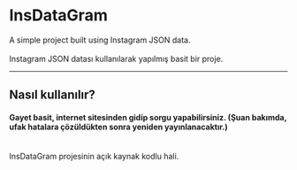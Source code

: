 # InsDataGram
 A simple project built using Instagram JSON data.  <br><br> Instagram JSON datası kullanılarak yapılmış basit bir proje.
 <hr>
<h2>Nasıl kullanılır?</h2>
<h4>Gayet basit, internet sitesinden gidip sorgu yapabilirsiniz. (Şuan bakımda, ufak hatalara çözüldükten sonra yeniden yayınlanacaktır.)</h4>
<br>
InsDataGram projesinin açık kaynak kodlu hali.

